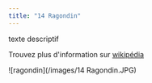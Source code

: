 ```yaml
---
title: "14 Ragondin"
---
```

texte descriptif

Trouvez plus d'information sur [wikipédia](https://fr.wikipedia.org/wiki/Wikip%C3%A9dia:Accueil_principal)


![ragondin](/images/14 Ragondin.JPG)